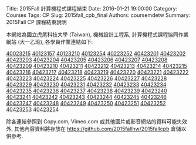 Title: 2015Fall 計算機程式課程結束
Date: 2016-01-21 19:00:00
Category: Courses
Tags: CP
Slug: 2015fall_cpb_final
Authors: coursemdetw
Summary: 2015Fall CP 課程結束說明

本網站為國立虎尾科技大學 (Taiwan), 機械設計工程系, 計算機程式課程協同作業網站 (大一乙班), 各學員作業連結如下:

<a href='http://2015fallhw.github.io/2015fallcpb/user/40023215/'>40023215</a>
<a href='http://2015fallhw.github.io/2015fallcpb/user/40123157/'>40123157</a>
<a href='http://2015fallhw.github.io/2015fallcpb/user/40123210/'>40123210</a>
<a href='http://2015fallhw.github.io/2015fallcpb/user/40123254/'>40123254</a>
<a href='http://2015fallhw.github.io/2015fallcpb/user/40223252/'>40223252</a>
<a href='http://2015fallhw.github.io/2015fallcpb/user/40423201/'>40423201</a>
<a href='http://2015fallhw.github.io/2015fallcpb/user/40423202/'>40423202</a>
<a href='http://2015fallhw.github.io/2015fallcpb/user/40423203/'>40423203</a>
<a href='http://2015fallhw.github.io/2015fallcpb/user/40423204/'>40423204</a>
<a href='http://2015fallhw.github.io/2015fallcpb/user/40423205/'>40423205</a>
<a href='http://2015fallhw.github.io/2015fallcpb/user/40423206/'>40423206</a>
<a href='http://2015fallhw.github.io/2015fallcpb/user/40423207/'>40423207</a>
<a href='http://2015fallhw.github.io/2015fallcpb/user/40423208/'>40423208</a>
<a href='http://2015fallhw.github.io/2015fallcpb/user/40423209/'>40423209</a>
<a href='http://2015fallhw.github.io/2015fallcpb/user/40423210/'>40423210</a>
<a href='http://2015fallhw.github.io/2015fallcpb/user/40423211/'>40423211</a>
<a href='http://2015fallhw.github.io/2015fallcpb/user/40423212/'>40423212</a>
<a href='http://2015fallhw.github.io/2015fallcpb/user/40423213/'>40423213</a>
<a href='http://2015fallhw.github.io/2015fallcpb/user/40423214/'>40423214</a>
<a href='http://2015fallhw.github.io/2015fallcpb/user/40423215/'>40423215</a>
<a href='http://2015fallhw.github.io/2015fallcpb/user/40423216/'>40423216</a>
<a href='http://2015fallhw.github.io/2015fallcpb/user/40423217/'>40423217</a>
<a href='http://2015fallhw.github.io/2015fallcpb/user/40423218/'>40423218</a>
<a href='http://2015fallhw.github.io/2015fallcpb/user/40423219/'>40423219</a>
<a href='http://2015fallhw.github.io/2015fallcpb/user/40423220/'>40423220</a>
<a href='http://2015fallhw.github.io/2015fallcpb/user/40423221/'>40423221</a>
<a href='http://2015fallhw.github.io/2015fallcpb/user/40423222/'>40423222</a>
<a href='http://2015fallhw.github.io/2015fallcpb/user/40423223/'>40423223</a>
<a href='http://2015fallhw.github.io/2015fallcpb/user/40423224/'>40423224</a>
<a href='http://2015fallhw.github.io/2015fallcpb/user/40423225/'>40423225</a>
<a href='http://2015fallhw.github.io/2015fallcpb/user/40423226/'>40423226</a>
<a href='http://2015fallhw.github.io/2015fallcpb/user/40423227/'>40423227</a>
<a href='http://2015fallhw.github.io/2015fallcpb/user/40423228/'>40423228</a>
<a href='http://2015fallhw.github.io/2015fallcpb/user/40423229/'>40423229</a>
<a href='http://2015fallhw.github.io/2015fallcpb/user/40423230/'>40423230</a>
<a href='http://2015fallhw.github.io/2015fallcpb/user/40423231/'>40423231</a>
<a href='http://2015fallhw.github.io/2015fallcpb/user/40423232/'>40423232</a>
<a href='http://2015fallhw.github.io/2015fallcpb/user/40423233/'>40423233</a>
<a href='http://2015fallhw.github.io/2015fallcpb/user/40423234/'>40423234</a>
<a href='http://2015fallhw.github.io/2015fallcpb/user/40423235/'>40423235</a>
<a href='http://2015fallhw.github.io/2015fallcpb/user/40423236/'>40423236</a>
<a href='http://2015fallhw.github.io/2015fallcpb/user/40423237/'>40423237</a>
<a href='http://2015fallhw.github.io/2015fallcpb/user/40423238/'>40423238</a>
<a href='http://2015fallhw.github.io/2015fallcpb/user/40423239/'>40423239</a>
<a href='http://2015fallhw.github.io/2015fallcpb/user/40423240/'>40423240</a>
<a href='http://2015fallhw.github.io/2015fallcpb/user/40423241/'>40423241</a>
<a href='http://2015fallhw.github.io/2015fallcpb/user/40423242/'>40423242</a>
<a href='http://2015fallhw.github.io/2015fallcpb/user/40423243/'>40423243</a>
<a href='http://2015fallhw.github.io/2015fallcpb/user/40423244/'>40423244</a>
<a href='http://2015fallhw.github.io/2015fallcpb/user/40423245/'>40423245</a>
<a href='http://2015fallhw.github.io/2015fallcpb/user/40423246/'>40423246</a>
<a href='http://2015fallhw.github.io/2015fallcpb/user/40423247/'>40423247</a>
<a href='http://2015fallhw.github.io/2015fallcpb/user/40423248/'>40423248</a>
<a href='http://2015fallhw.github.io/2015fallcpb/user/40423249/'>40423249</a>
<a href='http://2015fallhw.github.io/2015fallcpb/user/40423250/'>40423250</a>
<a href='http://2015fallhw.github.io/2015fallcpb/user/40423251/'>40423251</a>
<a href='http://2015fallhw.github.io/2015fallcpb/user/40423252/'>40423252</a>
<a href='http://2015fallhw.github.io/2015fallcpb/user/40423253/'>40423253</a>
<a href='http://2015fallhw.github.io/2015fallcpb/user/40423254/'>40423254</a>

除各連結參照到 Copy.com, Vimeo.com 或其他圖片或影音網站的資料可能失效外, 其他內容資料將存放在 <https://github.com/2015fallhw/2015fallcpb> 倉儲以供參考.


